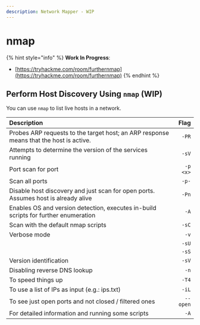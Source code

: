 ```yaml
---
description: Network Mapper - WIP
---
```


# nmap

{% hint style="info" %}
**Work In Progress**:

* [https://tryhackme.com/room/furthernmap](https://tryhackme.com/room/furthernmap)
{% endhint %}

## Perform Host Discovery Using `nmap` \(WIP\)

You can use `nmap` to list live hosts in a network.

| Description | Flag |
| :--- | ---: |
| Probes ARP requests to the target host; an ARP response means that the host is active. | `-PR` |
| Attempts to determine the version of the services running | `-sV` |
| Port scan for port  | `-p <x>` |
| Scan all ports |   `-p-` |
| Disable host discovery and just scan for open ports.  Assumes host is already alive | `-Pn` |
| Enables OS and version detection, executes in-build scripts for further enumeration | `-A` |
| Scan with the default nmap scripts | `-sC` |
| Verbose mode | `-v` |
|  | `-sU` |
|  | `-sS` |
| Version identification  | `-sV`  |
| Disabling reverse DNS lookup | `-n` |
| To speed things up  | `-T4` |
| To use a list of IPs as input \(e.g.: ips.txt\)  | `-iL` |
| To see just open ports and not closed / filtered ones | `--open` |
|  For detailed information and running some scripts | `-A` |

